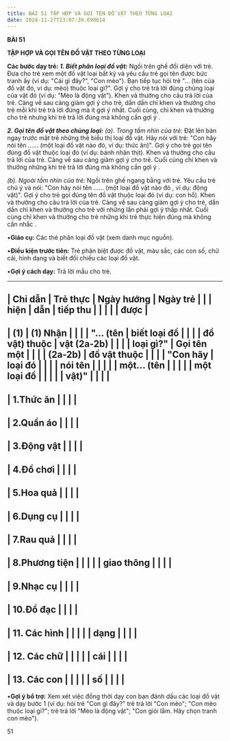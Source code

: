 ```yaml
---
title: BÀI 51 TẬP HỢP VÀ GỌI TÊN ĐỒ VẬT THEO TỪNG LOẠI
date: 2024-11-27T23:07:39.698614
---
```

**BÀI 51**

**TẬP HỢP VÀ GỌI TÊN ĐỒ VẬT THEO TỪNG LOẠI**

**Các bước dạy trẻ:**
***1. Biết phân loại đồ vật:*** Ngồi trên ghế đối diện với trẻ. Đưa
cho trẻ xem một đồ vật loại bất kỳ và yêu cầu trẻ gọi tên được bức
tranh ấy (ví dụ: "Cái gì đây?", "Con mèo"). Bạn tiếp tục hỏi trẻ "...
(tên của đồ vật đó, ví dụ: mèo) thuộc loại gì?". Gợi ý cho trẻ trả lời
đúng chủng loại của vật đó (ví dụ: "Mèo là động vật"). Khen và thưởng
cho câu trả lời của trẻ. Càng về sau càng giảm gợi ý cho trẻ, dần dần
chỉ khen và thưởng cho trẻ mỗi khi trẻ trả lời đúng mà ít gợi ý nhất.
Cuối cùng, chỉ khen và thưởng cho trẻ nhưng khi trẻ trả lời đúng mà
không cần gợi ý .

***2. Gọi tên đồ vật theo chủng loại:***
*(a). Trong tầm nhìn của trẻ:* Đặt lên bàn ngay trước mặt trẻ những
thẻ biểu thị loại đồ vật. Hãy nói với trẻ: "Con hãy nói tên ......
(một loại đồ vật nào đó, ví dụ: thức ăn)". Gợi ý cho trẻ gọi tên đúng
đồ vật thuộc loại đó (ví dụ: bánh nhân thịt). Khen và thưởng cho câu
trả lời của trẻ. Càng về sau càng giảm gợi ý cho trẻ. Cuối cùng chỉ
khen và thưởng những khi trẻ trả lời đúng mà không cần gợi ý .

*(b). Ngoài tầm nhìn của trẻ:* Ngồi trên ghế ngang bằng với trẻ. Yêu
cầu trẻ chú ý và nói: "Con hãy nói tên ...... (một loại đồ vật nào
đó , ví dụ: động vật)". Gợi ý cho trẻ gọi đúng tên đồ vật thuộc loại
đó (ví dụ: con hổ). Khen và thưởng cho câu trả lời của trẻ. Càng về
sau càng giảm gợi ý cho trẻ, dần dần chỉ khen và thưởng cho trẻ với
những lần phải gợi ý thấp nhất. Cuối cùng chỉ khen và thưởng cho trẻ
những khi trẻ thực hiện đúng mà không cần nhắc .

•**Giáo cụ:** Các thẻ phân loại đồ vật (xem danh mục nguồn).

•**Điều kiện trước tiên:** Trẻ phân biệt được đồ vật, màu sắc, các con
số, chữ cái, hình dạng và biết đối chiếu các loại đồ vật.

•**Gợi ý cách dạy:** Trả lời mẫu cho trẻ.

-------------------------------------------------------------------------
| **Chỉ dẫn**     | **Trẻ thực      | **Ngày hướng    | **Ngày trẻ    |
|                 | hiện**          | dẫn**           | tiếp thu      |
|                 |                 |                 | được**        |
-------------------------------------------------------------------------
| **(1)**       | **(1) Nhận    |                 |                 |
| "**... (tên   | biết loại đồ  |                 |                 |
| đồ vật) thuộc | vật (2a-2b)   |                 |                 |
| loại gì?**"  | Gọi tên một   |                 |                 |
| **(2a-2b)**   | đồ vật thuộc  |                 |                 |
| "**Con hãy    | loại đó**     |                 |                 |
| nói tên**    |                 |                 |                 |
| **một... (tên |                 |                 |                 |
| một loại đồ   |                 |                 |                 |
| vật)**"       |                 |                 |                 |
-------------------------------------------------------------------------
| 1.Thức ăn     |                 |                 |                 |
-------------------------------------------------------------------------
| 2.Quần áo     |                 |                 |                 |
-------------------------------------------------------------------------
| 3.Động vật    |                 |                 |                 |
-------------------------------------------------------------------------
| 4.Đồ chơi     |                 |                 |                 |
-------------------------------------------------------------------------
| 5.Hoa quả     |                 |                 |                 |
-------------------------------------------------------------------------
| 6.Dụng cụ     |                 |                 |                 |
-------------------------------------------------------------------------
| 7.Rau quả     |                 |                 |                 |
-------------------------------------------------------------------------
| 8.Phương tiện |                 |                 |                 |
| giao thông    |                 |                 |                 |
-------------------------------------------------------------------------
| 9.Nhạc cụ     |                 |                 |                 |
-------------------------------------------------------------------------
| 10.Đồ đạc     |                 |                 |                 |
-------------------------------------------------------------------------
| 11. Các hình |                 |                 |                 |
| dạng          |                 |                 |                 |
-------------------------------------------------------------------------
| 12. Các chữ  |                 |                 |                 |
| cái           |                 |                 |                 |
-------------------------------------------------------------------------
| 13. Các con  |                 |                 |                 |
| số            |                 |                 |                 |
-------------------------------------------------------------------------

•**Gợi ý bổ trợ:** Xem xét việc đồng thời dạy con bạn đánh dấu các
loại đồ vật và dạy bước 1 (ví dụ: hỏi trẻ "Con gì đây?" trẻ trả lời
"Con mèo"; "Con mèo thuộc loại gì?"; trẻ trả lời "Mèo là động vật";
"Con giỏi lắm. Hãy chọn tranh con mèo").

51


